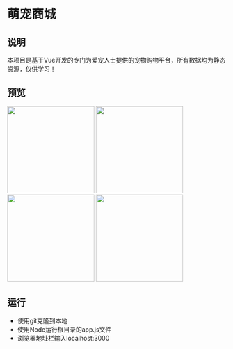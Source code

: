 # 萌宠商城
## 说明
本项目是基于Vue开发的专门为爱宠人士提供的宠物购物平台，所有数据均为静态资源，仅供学习！  


## 预览
<img src="http://wx4.sinaimg.cn/mw690/eba85140ly1ffxxhlm0xzj20bh0gwdl6.jpg" style="width:200px; margin:0 auto;" />
<img src="http://wx3.sinaimg.cn/mw690/eba85140ly1ffxxlxo26xj20bh0guadq.jpg"  style="width:200px;margin:0 auto;" />
<img src="http://wx4.sinaimg.cn/mw690/eba85140ly1ffxxm0w0krj20b60hj42v.jpg"  style="width:200px;margin:0 auto;" />
<img src="http://wx1.sinaimg.cn/mw690/eba85140ly1ffxxm4k641j20b30hj0w5.jpg"  style="width:200px;margin:0 auto;" />


## 运行 ##


- 使用git克隆到本地  
- 使用Node运行根目录的app.js文件
- 浏览器地址栏输入localhost:3000
